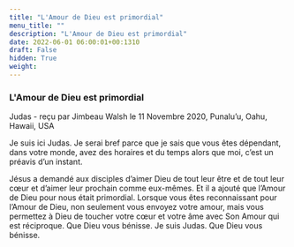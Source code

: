 ```yaml
---
title: "L'Amour de Dieu est primordial"
menu_title: ""
description: "L'Amour de Dieu est primordial"
date: 2022-06-01 06:00:01+00:1310
draft: False
hidden: True
weight:
---
```

### L'Amour de Dieu est primordial

Judas - reçu par Jimbeau Walsh le 11 Novembre 2020, Punalu’u, Oahu, Hawaii, USA

Je suis ici Judas. Je serai bref parce que je sais que vous êtes dépendant, dans votre monde, avez des horaires et du temps alors que moi, c’est un préavis d’un instant.

Jésus a demandé aux disciples d’aimer Dieu de tout leur être et de tout leur cœur et d’aimer leur prochain comme eux-mêmes. Et il a ajouté que l’Amour de Dieu pour nous était primordial. Lorsque vous êtes reconnaissant pour l’Amour de Dieu, non seulement vous envoyez votre amour, mais vous permettez à Dieu de toucher votre cœur et votre âme avec Son Amour qui est réciproque. Que Dieu vous bénisse. Je suis Judas. Que Dieu vous bénisse.
